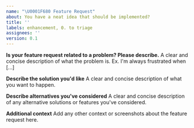 ```yaml
---
name: "\U0001F680 Feature Request"
about: You have a neat idea that should be implemented?
title: ''
labels: enhancement, 0. to triage
assignees: ''
version: 0.1
---
```


<!--
Thanks for reporting issues back to Nextcloud! This is the issue tracker of Nextcloud, if you have any support question please check out https://nextcloud.com/support

This is the bug tracker for the web-calendar component. Find other components at https://github.com/nextcloud/
Everything that is related to the CalDAV server, meaning it does not only affect the web-calendar but also your mobile and desktop clients, belongs in the Server repository: https://github.com/nextcloud/server

For reporting potential security issues please see https://nextcloud.com/security/

To make it possible for us to help you please fill out below information carefully. 
You can also use the Issue Template application to prefill most of the required information: https://apps.nextcloud.com/apps/issuetemplate

If you are a customer, please submit your issue directly in the Nextcloud Portal https://portal.nextcloud.com so it gets resolved more quickly by our dedicated engineers.

Note that Nextcloud is an open source project backed by Nextcloud GmbH. Most of our volunteers are home users and thus primarily care about issues that affect home users. Our paid engineers prioritize issues of our customers. If you are neither a home user nor a customer, consider paying somebody to fix your issue, do it yourself or become a customer.
--> 


**Is your feature request related to a problem? Please describe.**
A clear and concise description of what the problem is. Ex. I'm always frustrated when [...]

**Describe the solution you'd like**
A clear and concise description of what you want to happen.

**Describe alternatives you've considered**
A clear and concise description of any alternative solutions or features you've considered.

**Additional context**
Add any other context or screenshots about the feature request here.
